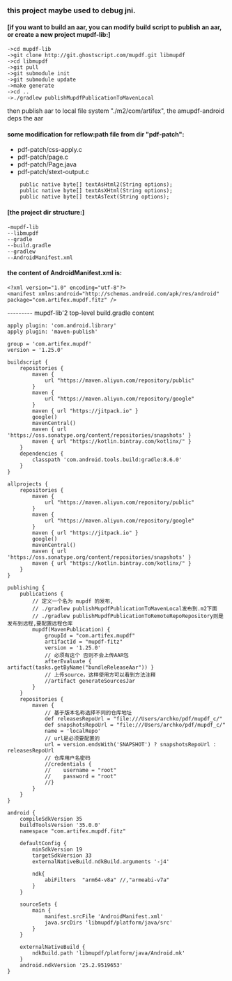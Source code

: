 ### this project maybe used to debug jni.

#### [if you want to build an aar, you can modify build script to publish an aar, or create a new project mupdf-lib:]
```
->cd mupdf-lib
->git clone http://git.ghostscript.com/mupdf.git libmupdf
->cd libmupdf
->git pull
->git submodule init
->git submodule update
->make generate
->cd ..
->./gradlew publishMupdfPublicationToMavenLocal
```

then publish aar to local file system "./m2/com/artifex", the amupdf-android deps the aar

#### some modification for reflow:path file from dir "pdf-patch":
- pdf-patch/css-apply.c
- pdf-patch/page.c
- pdf-patch/Page.java
- pdf-patch/stext-output.c

```
	public native byte[] textAsHtml2(String options);
	public native byte[] textAsXHtml(String options);
	public native byte[] textAsText(String options);
```

#### [the project dir structure:]

```
-mupdf-lib
--libmupdf
--gradle
--build.gradle
--gradlew
--AndroidManifest.xml
```

#### the content of AndroidManifest.xml is:
```
<?xml version="1.0" encoding="utf-8"?>
<manifest xmlns:android="http://schemas.android.com/apk/res/android" package="com.artifex.mupdf.fitz" />
```

--------- mupdf-lib'2 top-level build.gradle content
```
apply plugin: 'com.android.library'
apply plugin: 'maven-publish'

group = 'com.artifex.mupdf'
version = '1.25.0'

buildscript {
	repositories {
        maven {
            url "https://maven.aliyun.com/repository/public"
        }
        maven {
            url "https://maven.aliyun.com/repository/google"
        }
		maven { url "https://jitpack.io" }
		google()
		mavenCentral()
		maven { url 'https://oss.sonatype.org/content/repositories/snapshots' }
		maven { url "https://kotlin.bintray.com/kotlinx/" }
	}
	dependencies {
		classpath 'com.android.tools.build:gradle:8.6.0'
	}
}

allprojects {
	repositories {
        maven {
            url "https://maven.aliyun.com/repository/public"
        }
        maven {
            url "https://maven.aliyun.com/repository/google"
        }
		maven { url "https://jitpack.io" }
		google()
		mavenCentral()
		maven { url 'https://oss.sonatype.org/content/repositories/snapshots' }
		maven { url "https://kotlin.bintray.com/kotlinx/" }
	}
}

publishing {
	publications {
        // 定义一个名为 mupdf 的发布,
		// ./gradlew publishMupdfPublicationToMavenLocal发布到.m2下面
		// ./gradlew publishMupdfPublicationToRemoteRepoRepository则是发布到远程,要配置远程仓库
        mupdf(MavenPublication) {
            groupId = "com.artifex.mupdf"
            artifactId = "mupdf-fitz"
            version = '1.25.0'
            // 必须有这个 否则不会上传AAR包
            afterEvaluate { artifact(tasks.getByName("bundleReleaseAar")) }
            // 上传source，这样使用方可以看到方法注释
            //artifact generateSourcesJar
        }
    }
    repositories {
        maven {
            // 基于版本名称选择不同的仓库地址
            def releasesRepoUrl = "file:///Users/archko/pdf/mupdf_c/"
            def snapshotsRepoUrl = "file:///Users/archko/pdf/mupdf_c/"
			name = 'localRepo'
            // url是必须要配置的
            url = version.endsWith('SNAPSHOT') ? snapshotsRepoUrl : releasesRepoUrl
            // 仓库用户名密码
            //credentials {
            //    username = "root"
            //    password = "root"
            //}
        }
    }
}

android {
	compileSdkVersion 35
	buildToolsVersion '35.0.0'
	namespace "com.artifex.mupdf.fitz"

	defaultConfig {
		minSdkVersion 19
		targetSdkVersion 33
		externalNativeBuild.ndkBuild.arguments '-j4'

		ndk{
			abiFilters  "arm64-v8a" //,"armeabi-v7a"
		}
	}

	sourceSets {
		main {
			manifest.srcFile 'AndroidManifest.xml'
			java.srcDirs 'libmupdf/platform/java/src'
		}
	}

	externalNativeBuild {
		ndkBuild.path 'libmupdf/platform/java/Android.mk'
	}
	android.ndkVersion '25.2.9519653'
}
```
